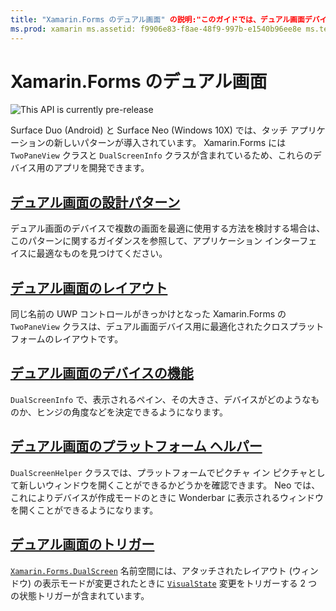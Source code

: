 ```yaml
---
title: "Xamarin.Forms のデュアル画面" の説明:"このガイドでは、デュアル画面デバイス用の Xamarin.Formsアプリを作成する方法について説明します。"
ms.prod: xamarin ms.assetid: f9906e83-f8ae-48f9-997b-e1540b96ee8e ms.technology: xamarin-forms author: davidortinau ms.author: daortin ms.date:02/08/2020 no-loc: [Xamarin.Forms, Xamarin.Essentials]
---
```


# <a name="xamarinforms-dual-screen"></a>Xamarin.Forms のデュアル画面

![](~/media/shared/preview.png "This API is currently pre-release")

Surface Duo (Android) と Surface Neo (Windows 10X) では、タッチ アプリケーションの新しいパターンが導入されています。 Xamarin.Forms には `TwoPaneView` クラスと `DualScreenInfo` クラスが含まれているため、これらのデバイス用のアプリを開発できます。

## <a name="dual-screen-design-patterns"></a>[デュアル画面の設計パターン](design-patterns.md)

デュアル画面のデバイスで複数の画面を最適に使用する方法を検討する場合は、このパターンに関するガイダンスを参照して、アプリケーション インターフェイスに最適なものを見つけてください。

## <a name="dual-screen-layout"></a>[デュアル画面のレイアウト](twopaneview.md)

同じ名前の UWP コントロールがきっかけとなった Xamarin.Forms の `TwoPaneView` クラスは、デュアル画面デバイス用に最適化されたクロスプラットフォームのレイアウトです。

## <a name="dual-screen-device-capabilities"></a>[デュアル画面のデバイスの機能](dual-screen-info.md)

`DualScreenInfo` で、表示されるペイン、その大きさ、デバイスがどのようなものか、ヒンジの角度などを決定できるようになります。

## <a name="dual-screen-platform-helpers"></a>[デュアル画面のプラットフォーム ヘルパー](dual-screen-helper.md)

`DualScreenHelper` クラスでは、プラットフォームでピクチャ イン ピクチャとして新しいウィンドウを開くことができるかどうかを確認できます。 Neo では、これによりデバイスが作成モードのときに Wonderbar に表示されるウィンドウを開くことができるようになります。

## <a name="dual-screen-triggers"></a>[デュアル画面のトリガー](triggers.md)

[`Xamarin.Forms.DualScreen`](xref:Xamarin.Forms.DualScreen) 名前空間には、アタッチされたレイアウト (ウィンドウ) の表示モードが変更されたときに [`VisualState`](xref:Xamarin.Forms.VisualState) 変更をトリガーする 2 つの状態トリガーが含まれています。
